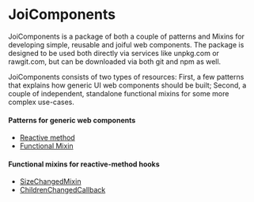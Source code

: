 # JoiComponents

JoiComponents is a package of both a couple of patterns and Mixins for developing simple, 
reusable and joiful web components. The package is designed to be used both directly via services 
like unpkg.com or rawgit.com, but can be downloaded via both git and npm as well.

JoiComponents consists of two types of resources: First, a few patterns
that explains how generic UI web components should be built; Second, a couple of independent, standalone 
functional mixins for some more complex use-cases.

#### Patterns for generic web components

* [Reactive method](tutorials/Pattern1_ReactiveMethod.md)
* [Functional Mixin](tutorials/Pattern2_FunctionalMixin.md)

#### Functional mixins for reactive-method hooks

* [SizeChangedMixin](tutorials/SizeChangedMixin.md)
* [ChildrenChangedCallback](tutorials/ChildrenChangedMixin.md)
